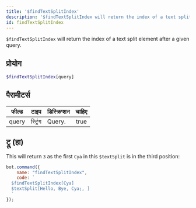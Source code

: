 ```yaml
---
title: '$findTextSplitIndex'
description: '$findTextSplitIndex will return the index of a text split element after a given query.'
id: findTextSplitIndex
---
```


`$findTextSplitIndex` will return the index of a text split element after a given query.

## प्रोयोग

```php
$findTextSplitIndex[query]
```

## पैरामीटर्स

| फील्ड | टाइप     | डिस्क्रिप्शन | चाहिए |
| ----- | -------- | ------------ |:-----:|
| query | स्ट्रिंग | Query.       | true  |

## ट्रू (हा)

This will return `3` as the first `Cya` in this `$textSplit` is in the third position:

```javascript
bot.command({
    name: "findTextSplitIndex",
    code: `
  $findTextSplitIndex[Cya]
  $textSplit[Hello, Bye, Cya;, ]
  `
});
```